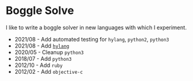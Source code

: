 # Boggle Solve

I like to write a boggle solver in new languages with which I experiment.

- 2021/08 - Add automated testing for `hylang`, `python2`, `python3`
- 2021/08 - Add [`hylang`](https://docs.hylang.org/en/alpha/)
- 2020/05 - Cleanup `python3`
- 2018/07 - Add `python3`
- 2012/10 - Add `ruby`
- 2012/02 - Add `objective-c`